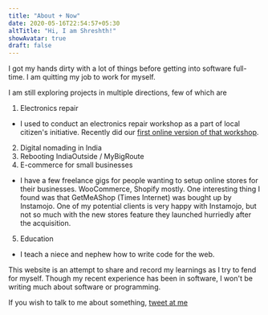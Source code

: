 ```yaml
---
title: "About + Now"
date: 2020-05-16T22:54:57+05:30
altTitle: "Hi, I am Shreshth!"
showAvatar: true
draft: false
---
```


I got my hands dirty with a lot of things before getting into software full-time. I am quitting my job to work for myself.

I am still exploring projects in multiple directions, few of which are

1. Electronics repair
  * I used to conduct an electronics repair workshop as a part of local citizen's initiative. Recently did our [first online version of that workshop](https://shreshth.dev/repair-workshop-online-1/).
2. Digital nomading in India
3. Rebooting IndiaOutside / MyBigRoute
4. E-commerce for small businesses
  * I have a few freelance gigs for people wanting to setup online stores for their businesses. WooCommerce, Shopify mostly. One interesting thing I found was that GetMeAShop (Times Internet) was bought up by Instamojo. One of my potential clients is very happy with Instamojo, but not so much with the new stores feature they launched hurriedly after the acquisition.
5. Education
  * I teach a niece and nephew how to write code for the web.

This website is an attempt to share and record my learnings as I try to fend for myself. Though my recent experience has been in software, I won't be writing much about software or programming.

If you wish to talk to me about something, <a class="underline" href="https://twitter.com/shreshthmohan">tweet at me</a>
